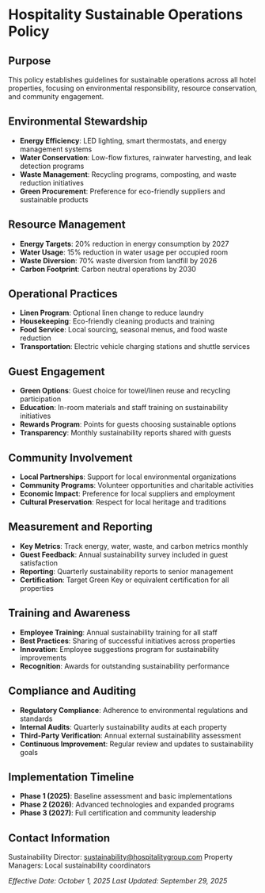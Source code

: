 # Hospitality Sustainable Operations Policy

## Purpose
This policy establishes guidelines for sustainable operations across all hotel properties, focusing on environmental responsibility, resource conservation, and community engagement.

## Environmental Stewardship
- **Energy Efficiency**: LED lighting, smart thermostats, and energy management systems
- **Water Conservation**: Low-flow fixtures, rainwater harvesting, and leak detection programs
- **Waste Management**: Recycling programs, composting, and waste reduction initiatives
- **Green Procurement**: Preference for eco-friendly suppliers and sustainable products

## Resource Management
- **Energy Targets**: 20% reduction in energy consumption by 2027
- **Water Usage**: 15% reduction in water usage per occupied room
- **Waste Diversion**: 70% waste diversion from landfill by 2026
- **Carbon Footprint**: Carbon neutral operations by 2030

## Operational Practices
- **Linen Program**: Optional linen change to reduce laundry
- **Housekeeping**: Eco-friendly cleaning products and training
- **Food Service**: Local sourcing, seasonal menus, and food waste reduction
- **Transportation**: Electric vehicle charging stations and shuttle services

## Guest Engagement
- **Green Options**: Guest choice for towel/linen reuse and recycling participation
- **Education**: In-room materials and staff training on sustainability initiatives
- **Rewards Program**: Points for guests choosing sustainable options
- **Transparency**: Monthly sustainability reports shared with guests

## Community Involvement
- **Local Partnerships**: Support for local environmental organizations
- **Community Programs**: Volunteer opportunities and charitable activities
- **Economic Impact**: Preference for local suppliers and employment
- **Cultural Preservation**: Respect for local heritage and traditions

## Measurement and Reporting
- **Key Metrics**: Track energy, water, waste, and carbon metrics monthly
- **Guest Feedback**: Annual sustainability survey included in guest satisfaction
- **Reporting**: Quarterly sustainability reports to senior management
- **Certification**: Target Green Key or equivalent certification for all properties

## Training and Awareness
- **Employee Training**: Annual sustainability training for all staff
- **Best Practices**: Sharing of successful initiatives across properties
- **Innovation**: Employee suggestions program for sustainability improvements
- **Recognition**: Awards for outstanding sustainability performance

## Compliance and Auditing
- **Regulatory Compliance**: Adherence to environmental regulations and standards
- **Internal Audits**: Quarterly sustainability audits at each property
- **Third-Party Verification**: Annual external sustainability assessment
- **Continuous Improvement**: Regular review and updates to sustainability goals

## Implementation Timeline
- **Phase 1 (2025)**: Baseline assessment and basic implementations
- **Phase 2 (2026)**: Advanced technologies and expanded programs
- **Phase 3 (2027)**: Full certification and community leadership

## Contact Information
Sustainability Director: sustainability@hospitalitygroup.com
Property Managers: Local sustainability coordinators

*Effective Date: October 1, 2025*
*Last Updated: September 29, 2025*
